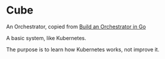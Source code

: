 # Cube

An Orchestrator, copied from [Build an Orchestrator in Go](https://www.manning.com/books/build-an-orchestrator-in-go-from-scratch)

A basic system, like Kubernetes.

The purpose is to learn how Kubernetes works, not improve it.
